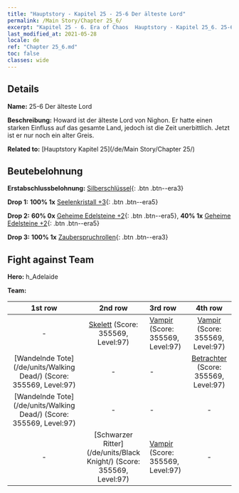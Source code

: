 ```yaml
---
title: "Hauptstory - Kapitel 25 - 25-6 Der älteste Lord"
permalink: /Main Story/Chapter 25_6/
excerpt: "Kapitel 25 - 6. Era of Chaos  Hauptstory - Kapitel 25_6. 25-6 Der älteste Lord"
last_modified_at: 2021-05-28
locale: de
ref: "Chapter 25_6.md"
toc: false
classes: wide
---
```


## Details

 **Name:** 25-6 Der älteste Lord

 **Beschreibung:** Howard ist der älteste Lord von Nighon. Er hatte einen starken Einfluss auf das gesamte Land, jedoch ist die Zeit unerbittlich. Jetzt ist er nur noch ein alter Greis.

 **Related to:** [Hauptstory Kapitel 25](/de/Main Story/Chapter 25/)

## Beutebelohnung

 **Erstabschlussbelohnung:** [Silberschlüssel](/ItemsDE/con_693/){: .btn .btn--era3}

 **Drop 1:** **100% 1x** [Seelenkristall +3](/ItemsDE/mat_87/){: .btn .btn--era5}

 **Drop 2:** **60% 0x** [Geheime Edelsteine +2](/ItemsDE/mat_79/){: .btn .btn--era5}, **40% 1x** [Geheime Edelsteine +2](/ItemsDE/mat_79/){: .btn .btn--era5}

 **Drop 3:** **100% 1x** [Zauberspruchrollen](/ItemsDE/con_694/){: .btn .btn--era3}


## Fight against Team
 **Hero:** h_Adelaide

 **Team:**


  | 1st row | 2nd row | 3rd row | 4th row |
  |:----:|:----:|:----|:----:|
  | - | [Skelett](/de/units/Skeleton/) (Score: 355569, Level:97)  | [Vampir](/de/units/Vampire/) (Score: 355569, Level:97)  | [Vampir](/de/units/Vampire/) (Score: 355569, Level:97)  |
  | [Wandelnde Tote](/de/units/Walking Dead/) (Score: 355569, Level:97)  | - | - | [Betrachter](/de/units/Beholder/) (Score: 355569, Level:97)  |
  | [Wandelnde Tote](/de/units/Walking Dead/) (Score: 355569, Level:97)  | - | - | - |
  | - | [Schwarzer Ritter](/de/units/Black Knight/) (Score: 355569, Level:97)  | [Vampir](/de/units/Vampire/) (Score: 355569, Level:97)  | - |


